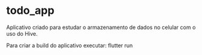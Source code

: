 # todo_app

Aplicativo criado para estudar o armazenamento de dados no celular com o uso do Hive.

Para criar a build do aplicativo executar: flutter run
